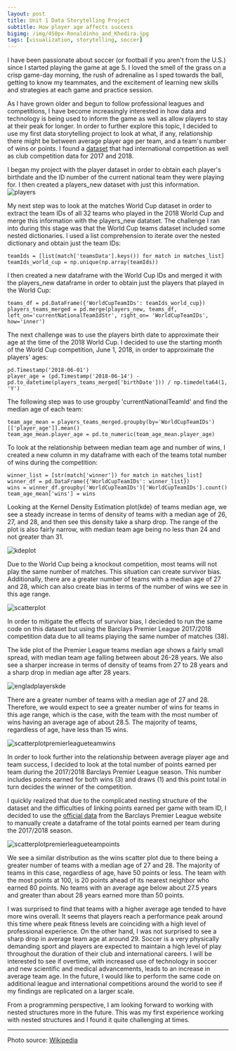 ```yaml
---
layout: post
title: Unit 1 Data Storytelling Project 
subtitle: How player age affects success 
bigimg: /img/450px-Ronaldinho_and_Khedira.jpg
tags: [visualization, storytelling, soccer]
---
```


I have been passionate about soccer (or football if you aren't from the U.S.) since I started playing the game at age 5. I loved the smell of the grass on a crisp game-day morning, the rush of adrenaline as I sped towards the ball, getting to know my teammates, and the excitement of learning new skills and strategies at each game and practice session. 

As I have grown older and begun to follow professional leagues and competitions, I have become increasingly interested in how data and technology is being used to inform the game as well as allow players to stay at their peak for longer. In order to further explore this topic, I decided to use my first data storytelling project to look at what, if any, relationship there might be between average player age per team, and a team's number of wins or points. I found a [dataset](https://figshare.com/collections/Soccer_match_event_dataset/4415000/3) that had international competition as well as club competition data for 2017 and 2018.  

I began my project with the player dataset in order to obtain each player's birthdate and the ID number of the current national team they were playing for. I then created a players_new dataset with just this information. 
![players](/img/playersdf.PNG)

My next step was to look at the matches World Cup dataset in order to extract the team IDs of all 32 teams who played in the 2018 World Cup and merge this information with the players_new datatset. The challenge I ran into during this stage was that the World Cup teams dataset included some nested dictionaries. I used a list comprehension to iterate over the nested dictionary and obtain just the team IDs: 

~~~
teamIds = [list(match['teamsData'].keys()) for match in matches_list]
teamIds_world_cup = np.unique(np.array(teamIds))
~~~

I then created a new dataframe with the World Cup IDs and merged it with the players_new dataframe in order to obtain just the players that played in the World Cup:

~~~
teams_df = pd.DataFrame({'WorldCupTeamIDs': teamIds_world_cup})
players_teams_merged = pd.merge(players_new, teams_df, left_on='currentNationalTeamIdStr', right_on= 'WorldCupTeamIDs', how='inner')
~~~

The next challenge was to use the players birth date to approximate their age at the time of the 2018 World Cup. I decided to use the starting month of the World Cup competition, June 1, 2018, in order to approximate the players' ages: 

~~~
pd.Timestamp('2018-06-01')
player_age = (pd.Timestamp('2018-06-14') - pd.to_datetime(players_teams_merged['birthDate'])) / np.timedelta64(1, 'Y')
~~~

The following step was to use groupby 'currentNationalTeamId' and find the median age of each team:

~~~
team_age_mean = players_teams_merged.groupby(by='WorldCupTeamIDs')[['player_age']].mean()
team_age_mean.player_age = pd.to_numeric(team_age_mean.player_age)
~~~

To look at the relationship between median team age and number of wins, I created a new column in my dataframe with each of the teams total number of wins during the competition:

~~~
winner_list = [str(match['winner']) for match in matches_list]
winner_df = pd.DataFrame({'WorldCupTeamIDs': winner_list})
wins = winner_df.groupby('WorldCupTeamIDs')['WorldCupTeamIDs'].count()
team_age_mean['wins'] = wins
~~~

Looking at the Kernel Density Estimation plot(kde) of teams median age, we see a steady increase in terms of density of teams with a median age of 26, 27, and 28, and then see this density take a sharp drop. The range of the plot is also fairly narrow, with median team age being no less than 24 and not greater than 31. 

![kdeplot](/img/kdeplotworldcupteams.PNG)

Due to the World Cup being a knockout competition, most teams will not play the same number of matches. This situation can create survivor bias. Additionally, there are a greater number of teams with a median age of 27 and 28, which can also create bias in terms of the number of wins we see in this age range. 

![scatterplot](/img/scatterplotworldcupteams.PNG)

In order to mitigate the effects of survivor bias, I decieded to run the same code on this dataset but using the Barclays Premier League 2017/2018 competition data due to all teams playing the same number of matches (38). 

The kde plot of the Premier League teams median age shows a fairly small spread, with median team age falling between about 26-28 years. We also see a sharper increase in terms of density of teams from 27 to 28 years and a sharp drop in median age after 28 years. 

![engladplayerskde](/img/premierleaguemedianplayeragekde.PNG)

There are a greater number of teams with a median age of 27 and 28. Therefore, we would expect to see a greater number of wins for teams in this age range, which is the case, with the team with the most number of wins having an average age of about 28.5. The majority of teams, regardless of age, have less than 15 wins. 

![scatterplotpremierleagueteamwins](/img/premierleaguenumberofwinsscatter.PNG)

In order to look further into the relationship between average player age and team success, I decided to look at the total number of points earned per team during the 2017/2018 Barclays Premier League season. This number includes points earned for both wins (3) and draws (1) and this point total in turn decides the winner of the competition. 

I quickly realized that due to the complicated nesting structure of the dataset and the difficulties of linking points earned per game with team ID, I decided to use the [official data](https://www.premierleague.com/tables?co=1&se=79&ha=-1) from the Barclays Premier League website to manually create a dataframe of the total points earned per team during the 2017/2018 season. 

![scatterplotpremierleagueteampoints](/img/premierleagueteamstotalpointsscatter.PNG)

We see a similar distribution as the wins scatter plot due to there being a greater number of teams with a median age of 27 and 28. The majority of teams in this case, regardless of age, have 50 points or less. The team with the most points at 100, is 20 points ahead of its nearest neighbor who earned 80 points. No teams with an average age below about 27.5 years and greater than about 28 years earned more than 50 points. 

I was surprised to find that teams with a higher average age tended to have more wins overall. It seems that players reach a performance peak around this time where peak fitness levels are coinciding with a high level of professional experience. On the other hand, I was not surprised to see a sharp drop in average team age at around 29. Soccer is a very physically demanding sport and players are expected to maintain a high level of play throughout the duration of their club and international careers. I will be interested to see if overtime, with increased use of technology in soccer and new scientific and medical advancements, leads to an increase in average team age. In the future, I would like to perform the same code on additional league and international competitions around the world to see if my findings are replicated on a larger scale. 

From a programming perspective, I am looking forward to working with nested structures more in the future. This was my first experience working with nested structures and I found it quite challenging at times. 


--------------------------------
Photo source: [Wikipedia](https://en.wikipedia.org/wiki/Association_football)
